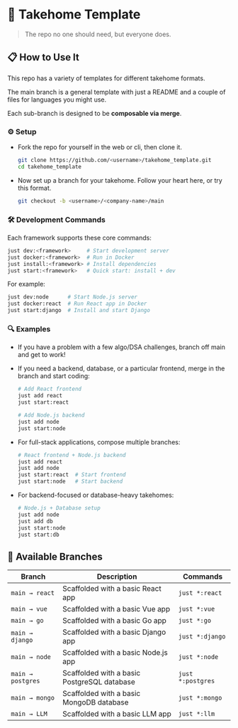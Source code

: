# 🚀 Takehome Template

> The repo no one should need, but everyone does.

## 📋 How to Use It

This repo has a variety of templates for different takehome formats.

The main branch is a general template with just a README and a couple of files for languages you might use.

Each sub-branch is designed to be **composable via merge**.

### ⚙️ Setup

- Fork the repo for yourself in the web or cli, then clone it.
  ```bash
  git clone https://github.com/<username>/takehome_template.git
  cd takehome_template
  ```

- Now set up a branch for your takehome. Follow your heart here, or try this format.
  ```bash
  git checkout -b <username>/<company-name>/main
  ```

### 🛠️ Development Commands

Each framework supports these core commands:
```bash
just dev:<framework>     # Start development server
just docker:<framework>  # Run in Docker
just install:<framework> # Install dependencies
just start:<framework>   # Quick start: install + dev
```

For example:
```bash
just dev:node      # Start Node.js server
just docker:react  # Run React app in Docker
just start:django  # Install and start Django
```

### 🔍 Examples

- If you have a problem with a few algo/DSA challenges, branch off main and get to work!

- If you need a backend, database, or a particular frontend, merge in the branch and start coding:
  ```bash
  # Add React frontend
  just add react
  just start:react
  
  # Add Node.js backend
  just add node
  just start:node
  ```

- For full-stack applications, compose multiple branches:
  ```bash
  # React frontend + Node.js backend
  just add react
  just add node
  just start:react  # Start frontend
  just start:node   # Start backend
  ```

- For backend-focused or database-heavy takehomes:
  ```bash
  # Node.js + Database setup
  just add node
  just add db
  just start:node
  just start:db
  ```

## 🌿 Available Branches

| Branch | Description | Commands |
|--------|-------------|----------|
| `main → react` | Scaffolded with a basic React app | `just *:react` |
| `main → vue` | Scaffolded with a basic Vue app | `just *:vue` |
| `main → go` | Scaffolded with a basic Go app | `just *:go` |
| `main → django` | Scaffolded with a basic Django app | `just *:django` |
| `main → node` | Scaffolded with a basic Node.js app | `just *:node` |
| `main → postgres` | Scaffolded with a basic PostgreSQL database | `just *:postgres` |
| `main → mongo` | Scaffolded with a basic MongoDB database | `just *:mongo` |
| `main → LLM` | Scaffolded with a basic LLM app | `just *:llm` |


